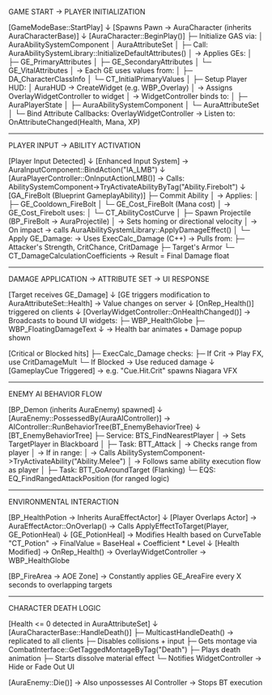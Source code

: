 GAME START → PLAYER INITIALIZATION

[GameModeBase::StartPlay]
    ↓
[Spawns Pawn → AuraCharacter (inherits AuraCharacterBase)]
    ↓
[AuraCharacter::BeginPlay()]
    ├─ Initialize GAS via:
    │     AuraAbilitySystemComponent
    │     AuraAttributeSet
    │
    ├─ Call: AuraAbilitySystemLibrary::InitializeDefaultAttributes()
    │     → Applies GEs:
    │         ├─ GE_PrimaryAttributes
    │         ├─ GE_SecondaryAttributes
    │         └─ GE_VitalAttributes
    │     → Each GE uses values from:
    │         ├─ DA_CharacterClassInfo
    │         └─ CT_InitialPrimaryValues
    │
    ├─ Setup Player HUD:
    │     AuraHUD → CreateWidget<AuraUserWidget> (e.g. WBP_Overlay)
    │     → Assigns OverlayWidgetController to widget
    │     → WidgetController binds to:
    │         ├─ AuraPlayerState
    │         ├─ AuraAbilitySystemComponent
    │         └─ AuraAttributeSet
    │
    └─ Bind Attribute Callbacks:
          OverlayWidgetController → Listen to:
              OnAttributeChanged(Health, Mana, XP)


----------------------------------------------------------------------------------------------------------

PLAYER INPUT → ABILITY ACTIVATION

[Player Input Detected]
    ↓
[Enhanced Input System]
    → AuraInputComponent::BindAction("IA_LMB")
    ↓
[AuraPlayerController::OnInputActionLMB()]
    → Calls: AbilitySystemComponent->TryActivateAbilityByTag("Ability.Firebolt")
    ↓
[GA_FireBolt (Blueprint GameplayAbility)]
    ├─ Commit Ability
    │     → Applies:
    │         ├─ GE_Cooldown_FireBolt
    │         └─ GE_Cost_FireBolt (Mana cost)
    │     → GE_Cost_Firebolt uses:
    │         └─ CT_AbilityCostCurve
    │
    ├─ Spawn Projectile (BP_FireBolt → AuraProjectile)
    │     → Sets homing or directional velocity
    │     → On impact → calls AuraAbilitySystemLibrary::ApplyDamageEffect()
    │
    └─ Apply GE_Damage:
          → Uses ExecCalc_Damage (C++)
          → Pulls from:
              ├─ Attacker's Strength, CritChance, CritDamage
              ├─ Target's Armor
              └─ CT_DamageCalculationCoefficients
          → Result = Final Damage float


----------------------------------------------------------------------------------------------------------

DAMAGE APPLICATION → ATTRIBUTE SET → UI RESPONSE

[Target receives GE_Damage]
    ↓
[GE triggers modification to AuraAttributeSet::Health]
    → Value changes on server
    ↓
    [OnRep_Health()] triggered on clients
        ↓
    [OverlayWidgetController::OnHealthChanged()]
        → Broadcasts to bound UI widgets:
            ├─ WBP_HealthGlobe
            ├─ WBP_FloatingDamageText
        ↓
    → Health bar animates + Damage popup shown

[Critical or Blocked hits]
    ├─ ExecCalc_Damage checks:
        ├─ If Crit → Play FX, use CritDamageMult
        └─ If Blocked → Use reduced damage
    ↓
[GameplayCue Triggered] → e.g. "Cue.Hit.Crit" spawns Niagara VFX


---------------------------------------------------------------------------------------------------------

ENEMY AI BEHAVIOR FLOW

[BP_Demon (inherits AuraEnemy) spawned]
    ↓
[AuraEnemy::PossessedBy(AuraAIController)]
    → AIController::RunBehaviorTree(BT_EnemyBehaviorTree)
    ↓
[BT_EnemyBehaviorTree]
    ├─ Service: BTS_FindNearestPlayer
    │     → Sets TargetPlayer in Blackboard
    │
    ├─ Task: BTT_Attack
    │     → Checks range from player
    │     → If in range:
    │         → Calls AbilitySystemComponent->TryActivateAbility("Ability.Melee")
    │         → Follows same ability execution flow as player
    │
    ├─ Task: BTT_GoAroundTarget (Flanking)
    └─ EQS: EQ_FindRangedAttackPosition (for ranged logic)


---------------------------------------------------------------------------------------------------------

ENVIRONMENTAL INTERACTION

[BP_HealthPotion → Inherits AuraEffectActor]
    ↓
[Player Overlaps Actor]
    → AuraEffectActor::OnOverlap()
        → Calls ApplyEffectToTarget(Player, GE_PotionHeal)
            ↓
        [GE_PotionHeal]
            → Modifies Health based on CurveTable "CT_Potion"
            → FinalValue = BaseHeal + Coefficient * Level
    ↓
[Health Modified]
    → OnRep_Health() → OverlayWidgetController → WBP_HealthGlobe

[BP_FireArea → AOE Zone]
    → Constantly applies GE_AreaFire every X seconds to overlapping targets


---------------------------------------------------------------------------------------------------------

CHARACTER DEATH LOGIC

[Health <= 0 detected in AuraAttributeSet]
    ↓
[AuraCharacterBase::HandleDeath()]
    ├─ MulticastHandleDeath() → replicated to all clients
    ├─ Disables collisions + input
    ├─ Gets montage via CombatInterface::GetTaggedMontageByTag("Death")
    ├─ Plays death animation
    ├─ Starts dissolve material effect
    └─ Notifies WidgetController → Hide or Fade Out UI

[AuraEnemy::Die()]
    → Also unpossesses AI Controller
    → Stops BT execution
